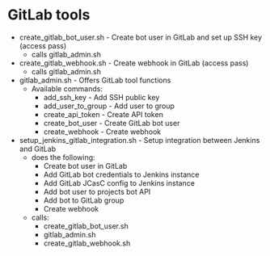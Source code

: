 # GitLab tools

* create_gitlab_bot_user.sh - Create bot user in GitLab and set up SSH key (access pass)
  * calls gitlab_admin.sh
* create_gitlab_webhook.sh - Create webhook in GitLab  (access pass)
  * calls gitlab_admin.sh
* gitlab_admin.sh - Offers GitLab tool functions
  * Available commands:
    * add_ssh_key - Add SSH public key
    * add_user_to_group - Add user to group
    * create_api_token - Create API token
    * create_bot_user - Create GitLab bot user
    * create_webhook - Create webhook
* setup_jenkins_gitlab_integration.sh - Setup integration between Jenkins and GitLab
  * does the following:
    * Create bot user in GitLab
    * Add GitLab bot credentials to Jenkins instance
    * Add GitLab JCasC config to Jenkins instance
    * Add bot user to projects bot API
    * Add bot to GitLab group
    * Create webhook
  * calls:
    * create_gitlab_bot_user.sh
    * gitlab_admin.sh
    * create_gitlab_webhook.sh